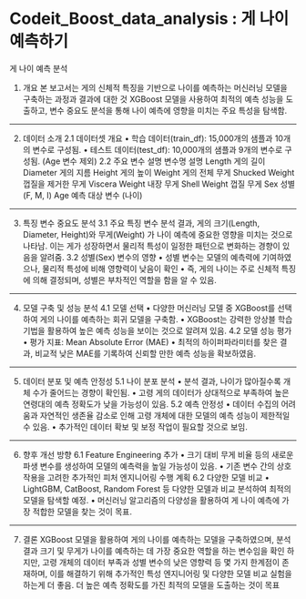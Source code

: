 # Codeit_Boost_data_analysis : 게 나이 예측하기 
게 나이 예측 분석
1. 개요
본 보고서는 게의 신체적 특징을 기반으로 나이를 예측하는 머신러닝 모델을 구축하는 과정과 결과에 대한 것
XGBoost 모델을 사용하여 최적의 예측 성능을 도출하고, 변수 중요도 분석을 통해 나이 예측에 영향을 미치는 주요 특성을 탐색함.
________________________________________
2. 데이터 소개
2.1 데이터셋 개요
•	학습 데이터(train_df): 15,000개의 샘플과 10개의 변수로 구성됨.
•	테스트 데이터(test_df): 10,000개의 샘플과 9개의 변수로 구성됨. (Age 변수 제외)
2.2 주요 변수 설명
변수명	설명
Length	게의 길이
Diameter	게의 지름
Height	게의 높이
Weight	게의 전체 무게
Shucked Weight	껍질을 제거한 무게
Viscera Weight	내장 무게
Shell Weight	껍질 무게
Sex	성별 (F, M, I)
Age	예측 대상 변수 (나이)
________________________________________
3. 특징 변수 중요도 분석
3.1 주요 특징 변수
분석 결과, 게의 크기(Length, Diameter, Height)와 무게(Weight) 가 나이 예측에 중요한 영향을 미치는 것으로 나타남.
이는 게가 성장하면서 물리적 특성이 일정한 패턴으로 변화하는 경향이 있음을 알려줌.
3.2 성별(Sex) 변수의 영향
•	성별 변수는 모델의 예측력에 기여하였으나, 물리적 특성에 비해 영향력이 낮음이 확인
•	즉, 게의 나이는 주로 신체적 특징에 의해 결정되며, 성별은 부차적인 역할을 함을 알 수 있음.
________________________________________
4. 모델 구축 및 성능 분석
4.1 모델 선택
•	다양한 머신러닝 모델 중 XGBoost를 선택하여 게의 나이를 예측하는 회귀 모델을 구축함.
•	XGBoost는 강력한 앙상블 학습 기법을 활용하여 높은 예측 성능을 보이는 것으로 알려져 있음.
4.2 모델 성능 평가
•	평가 지표: Mean Absolute Error (MAE)
•	최적의 하이퍼파라미터를 찾은 결과, 비교적 낮은 MAE를 기록하여 신뢰할 만한 예측 성능을 확보하였음.
________________________________________
5. 데이터 분포 및 예측 안정성
5.1 나이 분포 분석
•	분석 결과, 나이가 많아질수록 개체 수가 줄어드는 경향이 확인됨.
•	고령 게의 데이터가 상대적으로 부족하여 높은 연령대의 예측 정확도가 낮을 가능성이 있음.
5.2 예측 안정성
•	데이터 수집의 어려움과 자연적인 생존율 감소로 인해 고령 개체에 대한 모델의 예측 성능이 제한적일 수 있음.
•	추가적인 데이터 확보 및 보정 작업이 필요할 것으로 보임.
________________________________________
6. 향후 개선 방향
6.1 Feature Engineering 추가
•	크기 대비 무게 비율 등의 새로운 파생 변수를 생성하여 모델의 예측력을 높일 가능성이 있음.
•	기존 변수 간의 상호작용을 고려한 추가적인 피처 엔지니어링 수행 계획
6.2 다양한 모델 비교
•	LightGBM, CatBoost, Random Forest 등 다양한 모델과 비교 분석하여 최적의 모델을 탐색할 예정.
•	머신러닝 알고리즘의 다양성을 활용하여 게 나이 예측에 가장 적합한 모델을 찾는 것이 목표.
________________________________________
7. 결론
XGBoost 모델을 활용하여 게의 나이를 예측하는 모델을 구축하였으며,
분석 결과 크기 및 무게가 나이를 예측하는 데 가장 중요한 역할을 하는 변수임을 확인
하지만, 고령 개체의 데이터 부족과 성별 변수의 낮은 영향력 등 몇 가지 한계점이 존재하며, 이를 해결하기 위해 추가적인 특성 엔지니어링 및 다양한 모델 비교 실험을 하는게 더 좋음.
더 높은 예측 정확도를 가진 최적의 모델을 도출하는 것이 목표

